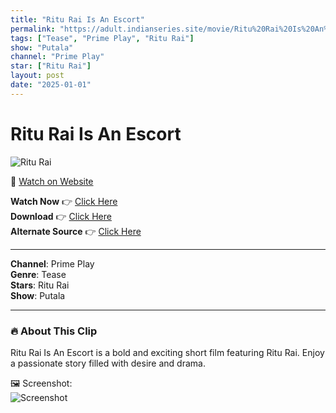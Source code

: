 ```yaml
---
title: "Ritu Rai Is An Escort"
permalink: "https://adult.indianseries.site/movie/Ritu%20Rai%20Is%20An%20Escort"
tags: ["Tease", "Prime Play", "Ritu Rai"]
show: "Putala"
channel: "Prime Play"
star: ["Ritu Rai"]
layout: post
date: "2025-01-01"
---
```


# Ritu Rai Is An Escort

![Ritu Rai](https://shorts.desisins.com/wp-content/uploads/2024/08/Ritu-Rai-is-Putala-DesiSins.com_.jpg)

🔗 [Watch on Website](https://adult.indianseries.site/movie/Ritu%20Rai%20Is%20An%20Escort)

**Watch Now** 👉 [Click Here](https://adult.indianseries.site/movie/Ritu%20Rai%20Is%20An%20Escort)  
**Download** 👉 [Click Here](https://adult.indianseries.site/movie/Ritu%20Rai%20Is%20An%20Escort)  
**Alternate Source** 👉 [Click Here](https://adult.indianseries.site/movie/Ritu%20Rai%20Is%20An%20Escort)

---

**Channel**: Prime Play  
**Genre**: Tease  
**Stars**: Ritu Rai  
**Show**: Putala

---

### 🔥 About This Clip

Ritu Rai Is An Escort is a bold and exciting short film featuring Ritu Rai. Enjoy a passionate story filled with desire and drama.
 
🖼️ Screenshot:  
![Screenshot](https://shorts.desisins.com/wp-content/uploads/2024/08/Ritu-Rai-is-Putala-DesiSins.com_.jpg)
